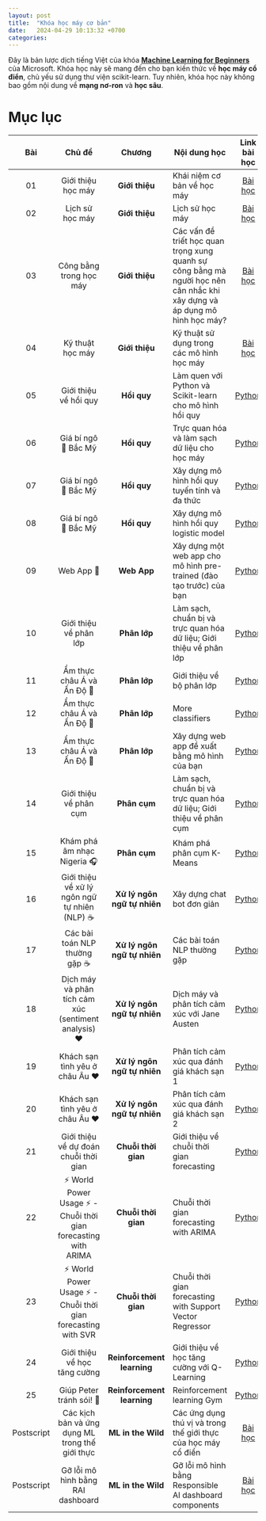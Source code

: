 ```yaml
---
layout: post
title:  "Khóa học máy cơ bản"
date:   2024-04-29 10:13:32 +0700
categories: 
---
```


Đây là bản lược dịch tiếng Việt của khóa [**Machine Learning for Beginners**](https://aka.ms/ML-beginners) của Microsoft. Khóa học này sẽ mang đến cho bạn kiến thức về **học máy cổ điển**, chủ yếu sử dụng thư viện scikit-learn. Tuy nhiên, khóa học này không bao gồm nội dung về **mạng nơ-ron** và **học sâu**. 

# Mục lục

| Bài |                             Chủ đề                              |                   Chương                   | Nội dung học                                                                                                             |                                                              Link bài học                                                                |                        Tác giả                        |
| :-----------: | :------------------------------------------------------------: | :-------------------------------------------------: | ------------------------------------------------------------------------------------------------------------------------------- | :--------------------------------------------------------------------------------------------------------------------------------------: | :--------------------------------------------------: |
|      01       |                Giới thiệu học máy                |      **Giới thiệu**       | Khái niệm cơ bản về học máy                                                                                |                                             [Bài học]({{site.url}}/2024/04/29/intro-to-ML.html)                                             |                       Muhammad                       |
|      02       |                Lịch sử học máy                 |      **Giới thiệu**       | Lịch sử học máy                                                                                         |                                            [Bài học]({{site.url}}/2024/04/30/history-of-ML.html)                                            |                     Jen and Amy                      |
|      03       |                 Công bằng trong học máy                  |      **Giới thiệu**       | Các vấn đề triết học quan trọng xung quanh sự công bằng mà người học nên cân nhắc khi xây dựng và áp dụng mô hình học máy? |                                              [Bài học]({{site.url}}/2024/04/30/fairness-in-AI.html)                                               |                        Tomomi                        |
|      04       |                Kỹ thuật học máy                 |      **Giới thiệu**       | Kỹ thuật sử dụng trong các mô hình học máy                                                                       |                                          [Bài học]({{site.url}}/2024/04/30/techniques-of-ML.html)                                           |                    Chris and Jen                     |
|      05       |                   Giới thiệu về hồi quy                   |        **Hồi quy**         | Làm quen với Python và Scikit-learn cho mô hình hồi quy                                                                  |         [Python]({{site.url}})         |      Jen, Eric Wanjau       |
|      06       |                Giá bí ngô 🎃 Bắc Mỹ               |        **Hồi quy**         | Trực quan hóa và làm sạch dữ liệu cho học máy                                                                                  |          [Python]({{site.url}})          |      Jen, Eric Wanjau       |
|      07       |                Giá bí ngô 🎃 Bắc Mỹ                |        **Hồi quy**         | Xây dựng mô hình hồi quy tuyến tính và đa thức                                                                                   |        [Python]({{site.url}})        |      Jen and Dmitry, Eric Wanjau       |
|      08       |                Giá bí ngô 🎃 Bắc Mỹ                |        **Hồi quy**         | Xây dựng mô hình hồi quy logistic model                                                                                               |     [Python]({{site.url}})      |      Jen, Eric Wanjau       |
|      09       |                          Web App 🔌                          |           **Web App**            | Xây dựng một web app cho mô hình pre-trained (đào tạo trước) của bạn                                                                                       |                                                 [Python]({{site.url}})                                                  |                         Jen                          |
|      10       |                 Giới thiệu về phân lớp                 |    **Phân lớp**     | Làm sạch, chuẩn bị và trực quan hóa dữ liệu; Giới thiệu về phân lớp                                                            |  [Python]({{site.url}})   | Jen and Cassie, Eric Wanjau |
|      11       |             Ẩm thực châu Á và Ấn Độ 🍜             |    **Phân lớp**     | Giới thiệu về bộ phân lớp                                                                                                     |  [Python]({{site.url}}) | Jen and Cassie, Eric Wanjau |
|      12       |             Ẩm thực châu Á và Ấn Độ 🍜             |    **Phân lớp**     | More classifiers                                                                                                                |  [Python]({{site.url}}) | Jen and Cassie, Eric Wanjau |
|      13       |             Ẩm thực châu Á và Ấn Độ 🍜             |    **Phân lớp**     | Xây dựng web app đề xuất bằng mô hình của bạn                                                                                    |                                              [Python]({{site.url}})                                              |                         Jen                          |
|      14       |                   Giới thiệu về phân cụm                   |        **Phân cụm**         | Làm sạch, chuẩn bị và trực quan hóa dữ liệu; Giới thiệu về phân cụm                                                                |          [Python]({{site.url}})         |      Jen, Eric Wanjau       |
|      15       |              Khám phá âm nhạc Nigeria 🎧              |        **Phân cụm**         | Khám phá phân cụm K-Means                                                                                           |            [Python]({{site.url}})           |      Jen, Eric Wanjau       |
|      16       |        Giới thiệu về xử lý ngôn ngữ tự nhiên (NLP) ☕️         |   **Xử lý ngôn ngữ tự nhiên**    | Xây dựng chat bot đơn giản                                                                             |                                             [Python]({{site.url}})                                              |                       Stephen                        |
|      17       |                      Các bài toán NLP thường gặp ☕️                      |   **Xử lý ngôn ngữ tự nhiên**    | Các bài toán NLP thường gặp                          |                                                    [Python]({{site.url}})                                                     |                       Stephen                        |
|      18       |             Dịch máy và phân tích cảm xúc (sentiment analysis) ♥️              |   **Xử lý ngôn ngữ tự nhiên**    | Dịch máy và phân tích cảm xúc với Jane Austen                                                                             |                                            [Python]({{site.url}})                                             |                       Stephen                        |
|      19       |                  Khách sạn tình yêu ở châu Âu ♥️                  |   **Xử lý ngôn ngữ tự nhiên**    | Phân tích cảm xúc qua đánh giá khách sạn 1                                                                                         |                                               [Python]({{site.url}})                                                |                       Stephen                        |
|      20       |                  Khách sạn tình yêu ở châu Âu ♥️                  |   **Xử lý ngôn ngữ tự nhiên**    | Phân tích cảm xúc qua đánh giá khách sạn 2                                                                                         |                                               [Python]({{site.url}})                                                |                       Stephen                        |
|      21       |            Giới thiệu về dự đoán chuỗi thời gian             |        **Chuỗi thời gian**        | Giới thiệu về chuỗi thời gian forecasting                                                                                         |                                             [Python]({{site.url}})                                              |                      Francesca                       |
|      22       | ⚡️ World Power Usage ⚡️ - Chuỗi thời gian forecasting with ARIMA |        **Chuỗi thời gian**        | Chuỗi thời gian forecasting with ARIMA                                                                                              |                                                 [Python]({{site.url}})                                                 |                      Francesca                       |
|      23       |  ⚡️ World Power Usage ⚡️ - Chuỗi thời gian forecasting with SVR  |        **Chuỗi thời gian**        | Chuỗi thời gian forecasting with Support Vector Regressor                                                                           |                                                  [Python]({{site.url}})                                                  |                       Anirban                        |
|      24       |             Giới thiệu về học tăng cường             | **Reinforcement learning** | Giới thiệu về học tăng cường với Q-Learning                                                                         |                                             [Python]({{site.url}})                                              |                        Dmitry                        |
|      25       |                 Giúp Peter tránh sói! 🐺                  | **Reinforcement learning** | Reinforcement learning Gym                                                                                                      |                                                [Python]({{site.url}})                                                 |                        Dmitry                        |
|  Postscript   |            Các kịch bản và ứng dụng ML trong thế giới thực |      **ML in the Wild**       | Các ứng dụng thú vị và trong thế giới thực của học máy cổ điển                                                               |                                             [Bài học]({{site.url}})                                              |                         Team                         |
|  Postscript   |            Gỡ lỗi mô hình bằng RAI dashboard          |      **ML in the Wild**       | Gỡ lỗi mô hình bằng Responsible AI dashboard components                                                              |                                             [Bài học](9-Real-World/2-Debugging-ML-Models/README.md)                                              |                         Ruth Yakubu                       |

